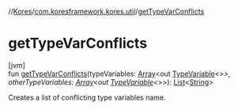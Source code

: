 //[Kores](../../index.md)/[com.koresframework.kores.util](index.md)/[getTypeVarConflicts](get-type-var-conflicts.md)

# getTypeVarConflicts

[jvm]\
fun [getTypeVarConflicts](get-type-var-conflicts.md)(typeVariables: [Array](https://kotlinlang.org/api/latest/jvm/stdlib/kotlin/-array/index.html)<out [TypeVariable](https://docs.oracle.com/javase/8/docs/api/java/lang/reflect/TypeVariable.html)<*>>, otherTypeVariables: [Array](https://kotlinlang.org/api/latest/jvm/stdlib/kotlin/-array/index.html)<out [TypeVariable](https://docs.oracle.com/javase/8/docs/api/java/lang/reflect/TypeVariable.html)<*>>): [List](https://kotlinlang.org/api/latest/jvm/stdlib/kotlin.collections/-list/index.html)<[String](https://kotlinlang.org/api/latest/jvm/stdlib/kotlin/-string/index.html)>

Creates a list of conflicting type variables name.
